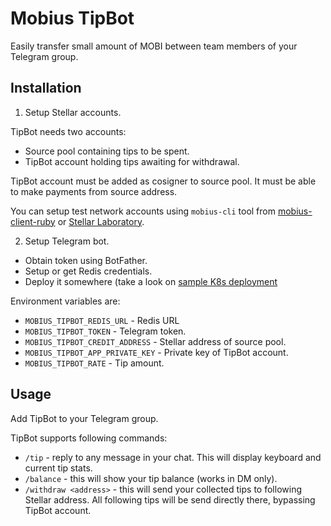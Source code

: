 Mobius TipBot
=============

Easily transfer small amount of MOBI between team members of your Telegram group.

## Installation

1. Setup Stellar accounts.

  TipBot needs two accounts:

  * Source pool containing tips to be spent.
  * TipBot account holding tips awaiting for withdrawal.

  TipBot account must be added as cosigner to source pool. It must be able to make payments from source address.

  You can setup test network accounts using `mobius-cli` tool from [mobius-client-ruby](https://github.com/mobius-network/mobius-client-ruby) or [Stellar Laboratory](https://stellar.org/laboratory).

2. Setup Telegram bot.

  * Obtain token using BotFather.
  * Setup or get Redis credentials.
  * Deploy it somewhere (take a look on [sample K8s deployment](deploy/deployment.yaml)

  Environment variables are:

  * `MOBIUS_TIPBOT_REDIS_URL` - Redis URL
  * `MOBIUS_TIPBOT_TOKEN` - Telegram token.
  * `MOBIUS_TIPBOT_CREDIT_ADDRESS` - Stellar address of source pool.
  * `MOBIUS_TIPBOT_APP_PRIVATE_KEY` - Private key of TipBot account.
  * `MOBIUS_TIPBOT_RATE` - Tip amount.

## Usage

Add TipBot to your Telegram group.

TipBot supports following commands:
* `/tip` - reply to any message in your chat. This will display keyboard and current tip stats.
* `/balance` - this will show your tip balance (works in DM only).
* `/withdraw <address>` - this will send your collected tips to following Stellar address. All following tips will be send directly there, bypassing TipBot account.
